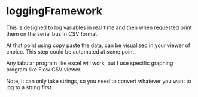 # loggingFramework

This is designed to log variables in real time and then when requested print them on the serial bus in CSV format.

At that point using copy paste the data, can be visualised in your viewer of choice.
This step could be automated at some point.

Any tabular program like excel will work, but I use specific graphing program like Flow CSV viewer.

Note, it can only take strings, so you need to convert whatever you want to log to a string first.
